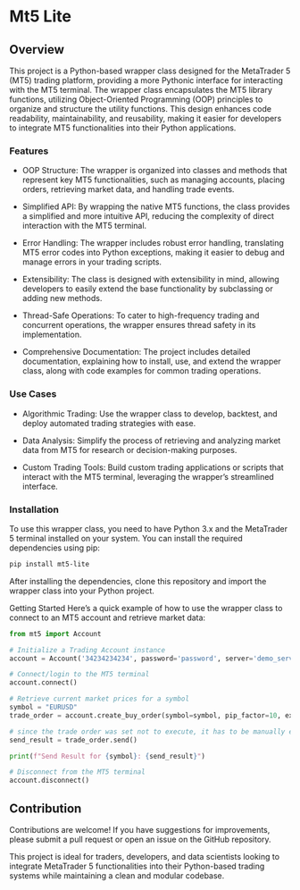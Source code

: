 # Mt5 Lite


## Overview
This project is a Python-based wrapper class designed for the MetaTrader 5 (MT5) trading platform, providing a more Pythonic interface for interacting with the MT5 terminal. The wrapper class encapsulates the MT5 library functions, utilizing Object-Oriented Programming (OOP) principles to organize and structure the utility functions. This design enhances code readability, maintainability, and reusability, making it easier for developers to integrate MT5 functionalities into their Python applications.

### Features
- OOP Structure: The wrapper is organized into classes and methods that represent key MT5 functionalities, such as managing accounts, placing orders, retrieving market data, and handling trade events.

- Simplified API: By wrapping the native MT5 functions, the class provides a simplified and more intuitive API, reducing the complexity of direct interaction with the MT5 terminal.

- Error Handling: The wrapper includes robust error handling, translating MT5 error codes into Python exceptions, making it easier to debug and manage errors in your trading scripts.

- Extensibility: The class is designed with extensibility in mind, allowing developers to easily extend the base functionality by subclassing or adding new methods.

- Thread-Safe Operations: To cater to high-frequency trading and concurrent operations, the wrapper ensures thread safety in its implementation.

- Comprehensive Documentation: The project includes detailed documentation, explaining how to install, use, and extend the wrapper class, along with code examples for common trading operations.

### Use Cases
- Algorithmic Trading: Use the wrapper class to develop, backtest, and deploy automated trading strategies with ease.

- Data Analysis: Simplify the process of retrieving and analyzing market data from MT5 for research or decision-making purposes.

- Custom Trading Tools: Build custom trading applications or scripts that interact with the MT5 terminal, leveraging the wrapper’s streamlined interface.

### Installation
To use this wrapper class, you need to have Python 3.x and the MetaTrader 5 terminal installed on your system. You can install the required dependencies using pip:

```bash
pip install mt5-lite
```

After installing the dependencies, clone this repository and import the wrapper class into your Python project.

Getting Started
Here’s a quick example of how to use the wrapper class to connect to an MT5 account and retrieve market data:

```python
from mt5 import Account

# Initialize a Trading Account instance
account = Account('34234234234', password='password', server='demo_server')

# Connect/login to the MT5 terminal
account.connect()

# Retrieve current market prices for a symbol
symbol = "EURUSD"
trade_order = account.create_buy_order(symbol=symbol, pip_factor=10, execute=False)

# since the trade order was set not to execute, it has to be manually executed with it's send method
send_result = trade_order.send()

print(f"Send Result for {symbol}: {send_result}")

# Disconnect from the MT5 terminal
account.disconnect()
```

## Contribution
Contributions are welcome! If you have suggestions for improvements, please submit a pull request or open an issue on the GitHub repository.

This project is ideal for traders, developers, and data scientists looking to integrate MetaTrader 5 functionalities into their Python-based trading systems while maintaining a clean and modular codebase.